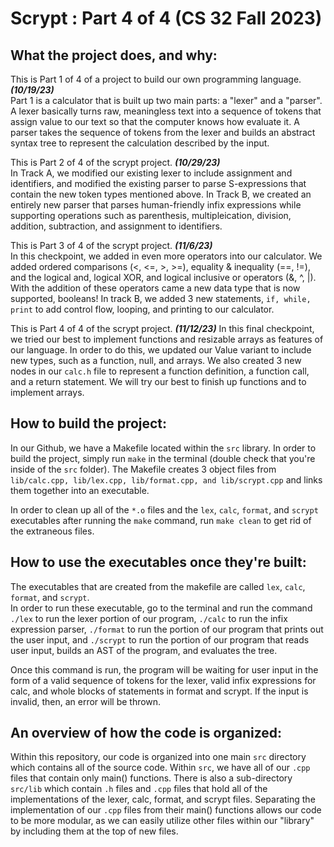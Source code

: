 # Scrypt : Part 4 of 4 (CS 32 Fall 2023)

## What the project does, and why: 
This is Part 1 of 4 of a project to build our own programming language. **_(10/19/23)_**  
Part 1 is a calculator that is built up two main parts: a "lexer" and a "parser". 
A lexer basically turns raw, meaningless text into a sequence of tokens that assign value to our text so that the computer knows how evaluate it. 
A parser takes the sequence of tokens from the lexer and builds an abstract syntax tree to represent the calculation described by the input. 

This is Part 2 of 4 of the scrypt project. **_(10/29/23)_**  
In Track A, we modified our existing lexer to include assignment and identifiers, and modified the existing parser to parse S-expressions that contain the new token types mentioned above.
In Track B, we created an entirely new parser that parses human-friendly infix expressions while supporting operations such as parenthesis, multipleication, division, addition, subtraction, and assignment to identifiers. 

This is Part 3 of 4 of the scrypt project. **_(11/6/23)_**  
In this checkpoint, we added in even more operators into our calculator. We added ordered comparisons (<, <=, >, >=), equality & inequality (==, !=), and the logical and, logical XOR, and logical inclusive or operators (&, ^, |). With the addition of these operators came a new data type that is now supported, booleans! In track B, we added 3 new statements, `if, while, print` to add control flow, looping, and printing to our calculator. 

This is Part 4 of 4 of the scrypt project. **_(11/12/23)_**
In this final checkpoint, we tried our best to implement functions and resizable arrays as features of our language. In order to do this, we updated our Value variant to include new types, such as a function, null, and arrays. We also created 3 new nodes in our `calc.h` file to represent a function definition, a function call, and a return statement. We will try our best to finish up functions and to implement arrays. 

## How to build the project:
In our Github, we have a Makefile located within the `src` library. In order to build the project, simply run `make` in the terminal (double check that you're inside of the `src` folder). The Makefile creates 3 object files from `lib/calc.cpp, lib/lex.cpp, lib/format.cpp, and lib/scrypt.cpp` and links them together into an executable.   

In order to clean up all of the `*.o` files and the `lex`, `calc`, `format`, and `scrypt` executables after running the `make` command, run `make clean` to get rid of the extraneous files. 

## How to use the executables once they're built:
The executables that are created from the makefile are called `lex`, `calc`, `format`, and `scrypt`.  
In order to run these executable, go to the terminal and run the command `./lex` to run the lexer portion of our program, `./calc` to run the infix expression parser, `./format` to run the portion of our program that prints out the user input, and `./scrypt` to run the portion of our program that reads user input, builds an AST of the program, and evaluates the tree.  

Once this command is run, the program will be waiting for user input in the form of a valid sequence of tokens for the lexer, valid infix expressions for calc, and whole blocks of statements in format and scrypt. If the input is invalid, then, an error will be thrown. 

## An overview of how the code is organized:
Within this repository, our code is organized into one main `src` directory which contains all of the source code. Within `src`, we have all of our `.cpp` files that contain only main() functions. There is also a sub-directory `src/lib` which contain `.h` files and `.cpp` files that hold all of the implementations of the lexer, calc, format, and scrypt files. Separating the implementation of our `.cpp` files from their main() functions allows our code to be more modular, as we can easily utilize other files within our "library" by including them at the top of new files. 